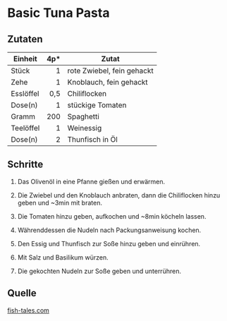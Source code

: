# Basic Tuna Pasta

## Zutaten

| Einheit   | 4p* | Zutat                      |
|-----------|----:|----------------------------|
| Stück     | 1   | rote Zwiebel, fein gehackt |
| Zehe      | 1   | Knoblauch, fein gehackt    |
| Esslöffel | 0,5 | Chiliflocken               |
| Dose(n)   | 1   | stückige Tomaten           |
| Gramm     | 200 | Spaghetti                  |
| Teelöffel | 1   | Weinessig                  |
| Dose(n)   | 2   | Thunfisch in Öl            |

## Schritte

1. Das Olivenöl in eine Pfanne gießen und erwärmen.

2. Die Zwiebel und den Knoblauch anbraten, dann die Chiliflocken hinzu geben und
   ~3min mit braten.

3. Die Tomaten hinzu geben, aufkochen und ~8min köcheln lassen.

4. Währenddessen die Nudeln nach Packungsanweisung kochen.

5. Den Essig und Thunfisch zur Soße hinzu geben und einrühren.

6. Mit Salz und Basilikum würzen.

7. Die gekochten Nudeln zur Soße geben und unterrühren.

## Quelle

[fish-tales.com](https://www.fish-tales.com/recipe/tuna/basic-tuna-pasta/)
